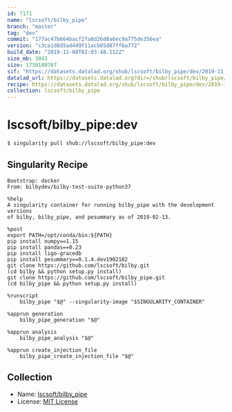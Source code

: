 ```yaml
---
id: 7171
name: "lscsoft/bilby_pipe"
branch: "master"
tag: "dev"
commit: "177ac47b664bacf2fa8d26d8a6ec9a775de356ea"
version: "c3ca1d8d5ad449f11acb05d87ff6a772"
build_date: "2019-11-08T02:03:48.112Z"
size_mb: 3843
size: 1738100767
sif: "https://datasets.datalad.org/shub/lscsoft/bilby_pipe/dev/2019-11-08-177ac47b-c3ca1d8d/c3ca1d8d5ad449f11acb05d87ff6a772.simg"
datalad_url: https://datasets.datalad.org?dir=/shub/lscsoft/bilby_pipe/dev/2019-11-08-177ac47b-c3ca1d8d/
recipe: https://datasets.datalad.org/shub/lscsoft/bilby_pipe/dev/2019-11-08-177ac47b-c3ca1d8d/Singularity
collection: lscsoft/bilby_pipe
---
```


# lscsoft/bilby_pipe:dev

```bash
$ singularity pull shub://lscsoft/bilby_pipe:dev
```

## Singularity Recipe

```singularity
Bootstrap: docker
From: bilbydev/bilby-test-suite-python37

%help
A singularity container for running bilby_pipe with the development versions
of bilby, bilby_pipe, and pesummary as of 2019-02-13.

%post
export PATH=/opt/conda/bin:${PATH}
pip install numpy==1.15
pip install pandas==0.23
pip install ligo-gracedb
pip install pesummary==0.1.4.dev1902182
git clone https://github.com/lscsoft/bilby.git
(cd bilby && python setup.py install)
git clone https://github.com/lscsoft/bilby_pipe.git
(cd bilby_pipe && python setup.py install)

%runscript
    bilby_pipe "$@" --singularity-image "$SINGULARITY_CONTAINER"

%apprun generation
    bilby_pipe_generation "$@"

%apprun analysis
    bilby_pipe_analysis "$@"

%apprun create_injection_file
    bilby_pipe_create_injection_file "$@"
```

## Collection

 - Name: [lscsoft/bilby_pipe](https://github.com/lscsoft/bilby_pipe)
 - License: [MIT License](https://api.github.com/licenses/mit)

